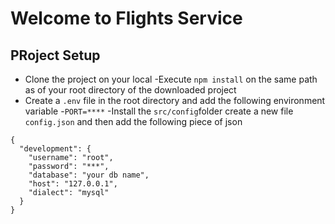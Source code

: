 # Welcome to Flights Service 
## PRoject Setup
- Clone the project on your local 
-Execute `npm install` on the same path as of your root directory of the downloaded project
- Create a `.env` file in the root directory and add the following environment variable 
    -`PORT=****`
    -Install the `src/config`folder create a new file `config.json` and then add the following piece of json
```
{
  "development": {
    "username": "root",
    "password": "***",
    "database": "your db name",
    "host": "127.0.0.1",
    "dialect": "mysql"
  }
}
```